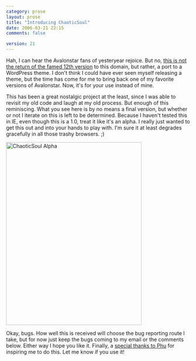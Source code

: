 ```yaml
---
category: prose
layout: prose
title: "Introducing ChaoticSoul"
date: 2006-03-21 22:15
comments: false

version: 21
---
```


Hah, I can hear the Avalonstar fans of yesteryear rejoice. But no, [this is not the return of the famed 12th version][1] to this domain, but rather, a port to a WordPress theme. I don't think I could have ever seen myself releasing a theme, but the time has come for me to bring back one of my favorite versions of Avalonstar. Now, it's for your use instead of mine.

This has been a great nostalgic project at the least, since I was able to revisit my old code and laugh at my old process. But enough of this reminiscing. What you see here is by no means a final version, but whether or not I iterate on this is left to be determined. Because I haven't tested this in IE, even though this is a 1.0, treat it like it's an alpha. I really just wanted to get this out and into your hands to play with. I'm sure it at least degrades gracefully in all those trashy browsers. ;)

[<img src="http://farm1.static.flickr.com/44/116273084_c3b148e69e.jpg" width="370" height="500" alt="ChaoticSoul Alpha" />][2]

Okay, bugs. How well this is received will choose the bug reporting route I take, but for now just keep the bugs coming to my email or the comments below. Either way I hope you like it. Finally, a [special thanks to Phu][3] for inspiring me to do this. Let me know if you use it!

[1]: http://web.archive.org/web/20021114132316/www.avalonstar.net/indexmain.php
[2]: http://www.flickr.com/photos/avalonstar/116273084/ "ChaoticSoul Alpha by Bryan Veloso, on Flickr"
[3]: http://ifelse.co.uk/archives/2006/02/21/a-theme-a-day/
